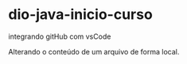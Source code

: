 # dio-java-inicio-curso
integrando gitHub com vsCode

Alterando o conteúdo de um arquivo de forma local.
